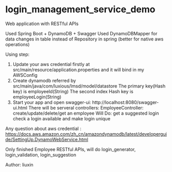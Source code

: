 # login_management_service_demo

Web application with RESTful APIs

Used Spring Boot + DynamoDB + Swagger
Used DynamoDBMapper for data changes in table instead of Repository in spring (better for native aws operations)

Using step:
1. Update your aws credential firstly at src/main/resource/application.properties and it will bind in my AWSConfig
2. Create dynamodb referred by src/main/java/com/luxious/lmsd/model/datastore
    The primary key(Hash key) is employeeId(String)
    The second index Hash key is employeeLogin(String)
3. Start your app and open swagger-ui: http://localhost:8080/swagger-ui.html
   There will be serveral controllers:
        EmployeeController: create/update/delete/get an employee
        Will Do: get a suggested login
                 check a login available and make login unique

Any question about aws credential : 
https://docs.aws.amazon.com/zh_cn/amazondynamodb/latest/developerguide/SettingUp.DynamoWebService.html

Only finished Employee RESTful APIs, will do login_generator, login_validation, login_suggestion

Author: liuxin
